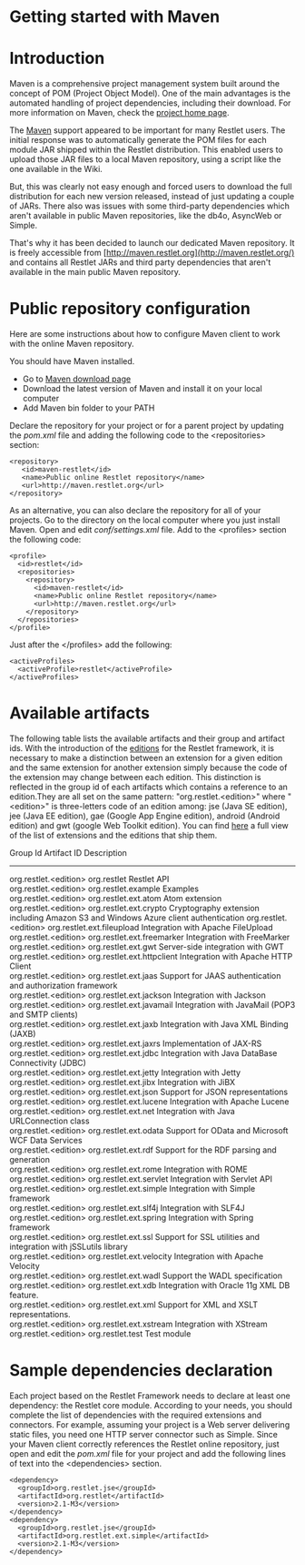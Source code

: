Getting started with Maven
==========================

Introduction
============

Maven is a comprehensive project management system built around the
concept of POM (Project Object Model). One of the main advantages is the
automated handling of project dependencies, including their download.
For more information on Maven, check the [project home
page](http://maven.apache.org/).

The
[Maven](http://maven.apache.org/)
support appeared to be important for many Restlet users. The initial
response was to automatically generate the POM files for each module JAR
shipped within the Restlet distribution. This enabled users to upload
those JAR files to a local Maven repository, using a script like the one
available in the Wiki.

But, this was clearly not easy enough and forced users to download the
full distribution for each new version released, instead of just
updating a couple of JARs. There also was issues with some third-party
dependencies which aren't available in public Maven repositories, like
the db4o, AsyncWeb or Simple.

That's why it has been decided to launch our dedicated Maven repository.
It is freely accessible from
[http://maven.restlet.org](http://maven.restlet.org/)
and contains all Restlet JARs and third party dependencies that aren't
available in the main public Maven repository.

Public repository configuration
===============================

Here are some instructions about how to configure Maven client to work
with the online Maven repository.

You should have Maven installed.

-   Go to [Maven download
    page](http://maven.apache.org/download.html)
-   Download the latest version of Maven and install it on your local
    computer
-   Add Maven bin folder to your PATH

Declare the repository for your project or for a parent project by
updating the *pom.xml* file and adding the following code to the
\<repositories\> section:

    <repository>
       <id>maven-restlet</id>
       <name>Public online Restlet repository</name>
       <url>http://maven.restlet.org</url>
    </repository> 

As an alternative, you can also declare the repository for all of your
projects. Go to the directory on the local computer where you just
install Maven. Open and edit *conf/settings.xml* file. Add to the
\<profiles\> section the following code:

    <profile> 
      <id>restlet</id>
      <repositories>
        <repository>
          <id>maven-restlet</id>
          <name>Public online Restlet repository</name>
          <url>http://maven.restlet.org</url>
        </repository>
      </repositories>
    </profile>

Just after the \</profiles\> add the following:

    <activeProfiles> 
      <activeProfile>restlet</activeProfile>
    </activeProfiles> 
       

Available artifacts
===================

The following table lists the available artifacts and their group and
artifact ids. With the introduction of the
[editions](/learn/guide/2.1#/13-restlet/275-restlet.html "Part III - Restlet Editions")
for the Restlet framework, it is necessary to make a distinction between
an extension for a given edition and the same extension for another
extension simply because the code of the extension may change between
each edition. This distinction is reflected in the group id of each
artifacts which contains a reference to an edition.They are all set on
the same pattern: "org.restlet.\<edition\>" where "\<edition\>" is
three-letters code of an edition among: jse (Java SE edition), jee (Java
EE edition), gae (Google App Engine edition), android (Android edition)
and gwt (google Web Toolkit edition). You can find
[here](/learn/guide/2.1#/13-restlet/28-restlet/313-restlet.html "Editions matrix")
a full view of the list of extensions and the editions that ship them. 

Group Id                Artifact ID                Description                                                                        
----------------------- -------------------------- ---------------------------------------------------------------------------------- 
org.restlet.\<edition\> org.restlet                Restlet API                                                                        
org.restlet.\<edition\> org.restlet.example        Examples                                                                           
org.restlet.\<edition\> org.restlet.ext.atom       Atom extension                                                                     
org.restlet.\<edition\> org.restlet.ext.crypto     Cryptography extension including Amazon S3 and Windows Azure client authentication 
org.restlet.\<edition\> org.restlet.ext.fileupload Integration with Apache FileUpload                                                 
org.restlet.\<edition\> org.restlet.ext.freemarker Integration with FreeMarker                                                        
org.restlet.\<edition\> org.restlet.ext.gwt        Server-side integration with GWT                                                   
org.restlet.\<edition\> org.restlet.ext.httpclient Integration with Apache HTTP Client                                                
org.restlet.\<edition\> org.restlet.ext.jaas       Support for JAAS authentication and authorization framework                        
org.restlet.\<edition\> org.restlet.ext.jackson    Integration with Jackson                                                           
org.restlet.\<edition\> org.restlet.ext.javamail   Integration with JavaMail (POP3 and SMTP clients)                                  
org.restlet.\<edition\> org.restlet.ext.jaxb       Integration with Java XML Binding (JAXB)                                           
org.restlet.\<edition\> org.restlet.ext.jaxrs      Implementation of JAX-RS                                                           
org.restlet.\<edition\> org.restlet.ext.jdbc       Integration with Java DataBase Connectivity (JDBC)                                 
org.restlet.\<edition\> org.restlet.ext.jetty      Integration with Jetty                                                             
org.restlet.\<edition\> org.restlet.ext.jibx       Integration with JiBX                                                              
org.restlet.\<edition\> org.restlet.ext.json       Support for JSON representations                                                   
org.restlet.\<edition\> org.restlet.ext.lucene     Integration with Apache Lucene                                                     
org.restlet.\<edition\> org.restlet.ext.net        Integration with Java URLConnection class                                          
org.restlet.\<edition\> org.restlet.ext.odata      Support for OData and Microsoft WCF Data Services                                  
org.restlet.\<edition\> org.restlet.ext.rdf        Support for the RDF parsing and generation                                         
org.restlet.\<edition\> org.restlet.ext.rome       Integration with ROME                                                              
org.restlet.\<edition\> org.restlet.ext.servlet    Integration with Servlet API                                                       
org.restlet.\<edition\> org.restlet.ext.simple     Integration with Simple framework                                                  
org.restlet.\<edition\> org.restlet.ext.slf4j      Integration with SLF4J                                                             
org.restlet.\<edition\> org.restlet.ext.spring     Integration with Spring framework                                                  
org.restlet.\<edition\> org.restlet.ext.ssl        Support for SSL utilities and integration with jSSLutils library                   
org.restlet.\<edition\> org.restlet.ext.velocity   Integration with Apache Velocity                                                   
org.restlet.\<edition\> org.restlet.ext.wadl       Support the WADL specification                                                     
org.restlet.\<edition\> org.restlet.ext.xdb        Integration with Oracle 11g XML DB feature.                                        
org.restlet.\<edition\> org.restlet.ext.xml        Support for XML and XSLT representations.                                          
org.restlet.\<edition\> org.restlet.ext.xstream    Integration with XStream                                                           
org.restlet.\<edition\> org.restlet.test           Test module                                                                        

Sample dependencies declaration
===============================

Each project based on the Restlet Framework needs to declare at least
one dependency: the Restlet core module. According to your needs, you
should complete the list of dependencies with the required extensions
and connectors. For example, assuming your project is a Web server
delivering static files, you need one HTTP server connector such as
Simple. Since your Maven client correctly references the Restlet online
repository, just open and edit the *pom.xml* file for your project and
add the following lines of text into the \<dependencies\> section.

    <dependency>
      <groupId>org.restlet.jse</groupId>
      <artifactId>org.restlet</artifactId>
      <version>2.1-M3</version>
    </dependency>
    <dependency>
      <groupId>org.restlet.jse</groupId>
      <artifactId>org.restlet.ext.simple</artifactId>
      <version>2.1-M3</version>
    </dependency>
